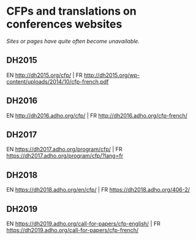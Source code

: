 # CFPs and translations on conferences websites

*Sites or pages have quite often become unavailable.*

## DH2015
EN <http://dh2015.org/cfp/> | FR <http://dh2015.org/wp-content/uploads/2014/10/cfp-french.pdf>

## DH2016
EN <http://dh2016.adho.org/cfp/> | FR <http://dh2016.adho.org/cfp-french/>

## DH2017
EN <https://dh2017.adho.org/program/cfp/> | FR <https://dh2017.adho.org/program/cfp/?lang=fr>

## DH2018
EN <https://dh2018.adho.org/en/cfp/> | FR <https://dh2018.adho.org/406-2/>

## DH2019
EN <https://dh2019.adho.org/call-for-papers/cfp-english/> | FR <https://dh2019.adho.org/call-for-papers/cfp-french/>
